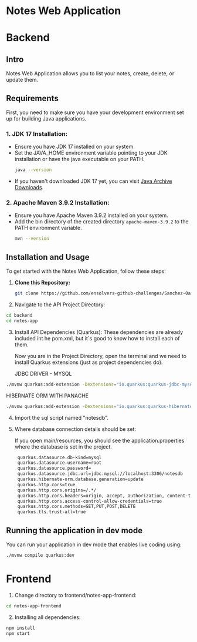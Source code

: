 # Notes Web Application

# Backend

## Intro

Notes Web Application allows you to list your notes, create, delete, or update them.

## Requirements

First, you need to make sure you have your development environment set up for building Java applications.

### 1. JDK 17 Installation:
   - Ensure you have JDK 17 installed on your system.
   - Set the JAVA_HOME environment variable pointing to your JDK installation or have the java executable on your PATH.
     ```sh
     java --version
     ```
   - If you haven't downloaded JDK 17 yet, you can visit [Java Archive Downloads](https://www.oracle.com/java/technologies/javase/jdk17-archive-downloads.html).

### 2. Apache Maven 3.9.2 Installation:
   - Ensure you have Apache Maven 3.9.2 installed on your system.
   - Add the bin directory of the created directory `apache-maven-3.9.2` to the PATH environment variable.
     ```sh
     mvn --version
     ```

## Installation and Usage

To get started with the Notes Web Application, follow these steps:

1. **Clone this Repository:**
   ```sh
   git clone https://github.com/ensolvers-github-challenges/Sanchez-0afa36.git

2. Navigate to the API Project Directory:

```bash
cd backend
cd notes-app
```

3. Install API Dependencies (Quarkus):
   These dependencies are already included int he pom.xml, but it´s good to know how to install each of them.
   
   Now you are in the Project Directory, open the terminal and we need to install Quarkus extensions (just as project dependencies do).
   
   JDBC DRIVER - MYSQL
```bash
./mvnw quarkus:add-extension -Dextensions="io.quarkus:quarkus-jdbc-mysql"
```
HIBERNATE ORM WITH PANACHE
```bash
./mvnw quarkus:add-extension -Dextensions="io.quarkus:quarkus-hibernate-orm-panache"

```

4. Import the sql script named "notesdb". 

5. Where database connection details should be set:

   If you open main/resources, you should see the application.properties where the database is set in the project.

   ```bash
    quarkus.datasource.db-kind=mysql
    quarkus.datasource.username=root
    quarkus.datasource.password=
    quarkus.datasource.jdbc.url=jdbc:mysql://localhost:3306/notesdb
    quarkus.hibernate-orm.database.generation=update
    quarkus.http.cors=true
    quarkus.http.cors.origins=/.*/
    quarkus.http.cors.headers=origin, accept, authorization, content-type, x-requested-with
    quarkus.http.cors.access-control-allow-credentials=true
    quarkus.http.cors.methods=GET,PUT,POST,DELETE
    quarkus.tls.trust-all=true
    ```
  

## Running the application in dev mode
You can run your application in dev mode that enables live coding using:
 ```sh
./mvnw compile quarkus:dev
 ```

# Frontend

1. Change directory to frontend/notes-app-frontend:
 
```sh
cd notes-app-frontend
```

2. Installing all dependencies:
```sh
npm install
npm start
```


